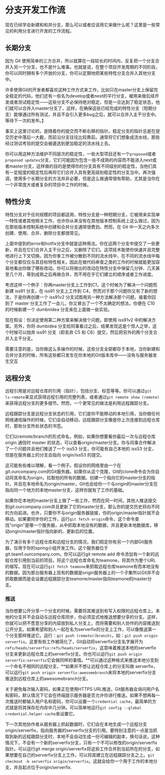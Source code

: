 # 分支开发工作流

现在已经学会新建和和并分支，那么可以或者应该用它来做什么呢？这里是一些常见的利用分支进行开发的工作流程。

## 长期分支

因为 Git 使用简单的三方合并，所以就算在一段较长的时间内，反复把一个分支合并入另一个分支，也不是什么难事。也就是说，在整个项目开发周期的不同阶段，你可以同时拥有多个开放的分支，你可以定期地把某些特性分支合并入其他分支中。

许多使用Git的开发者都喜欢这种工作方式来工作，比如只在master分支上保留完全稳定的代码，他们还有一些名为develop或者next的平行分支，被用来做后续开发或者测试稳定性——这些分支不必保持绝对稳定，但是一旦达到了稳定状态，他们就可以合并入master分支了，这样，在确保这些已经完成的特性分支（短期分支）能够通过所有测试，并且不会引入更多bug之后，就可以合并入主干分支中。等待下一次的发布。】

事实上这里讨论的，是随着你的提交而不断右移的指针。稳定分支的指针总是在提交历史中落后一大截，而前沿分支往往比较靠前。通常将它们想象成流水线，那些经过测试考验的提交会被遴选到更加稳定的流水线上去。

你可以用这种方法维护不同层次的稳定性，一些大型项目还有一个`proposed`或者`proposed updates`分支，它们可能因为包含一些不成熟的内容而不能进入next或者master分支，这样做的目的是使得你的分支具有不同级别的稳定性，当他们具有一定程度的稳定性后再将它们合并入具有更高级别稳定性的分支当中。再次强调，使用多个长期分支的方法并非必要，但是这么做通常很有帮助，尤其是当你在一个非常庞大或者复杂的项目中工作的时候。

## 特性分支

特性分支对于任何规模的项目都适用，特性分支是一种短期分支，它被用来实现单一特性或者其他相关工作。也许你从来没有在其他版本控制系统上这么做过，因为在那些版本控制系统中创建和合并分支通常很费劲。然而，在 Git 中一天之内多次创建、使用、合并、删除分支都很常见。

上面中提到的error和hotfix分支中就是这种用法。你在这两个分支中提交了一些更新，并且在它们合并入主干分之后，又删除了它们。这项技术能使你快速并且完整地进行上下文切换。因为你爹工作被分散到不同的流水线中，在不同的流水线中每个分支都仅仅与其目标特性相关。因此在做代码审查之类的工作的时候就能更加容易地看出你做了哪些改动。你可以将做出的改动在特性分支中保留几分钟、几天甚至几个月，等到成熟之后再做合并，而不用在乎它们建立的顺序或者工作进度。

考虑这样一个例子：你再master分支上工作到C1，这个时候为了解决一个问题而新建 iss91 分支，在 iss91 分支上工作到 C4，然而对于那个问题你又有了新的想法，于是你再创建一个 iss91v2 分支试图用另一种方法解决那个问题，接着你回到了 master 分支工作了一会儿，你又冒出了一个不太确定的想法，你便在 C10 的时候新建一个 dumbnidea 分支来在上面做一些实验。

现在假设：你决定使用第二种方案来解决按个问题，即使用 iss91v2 中的解决方案。另外，你将 dumbidea 分支给同事看过之后，结果发现这是个惊人之举，这个时候可以抛弃 iss91 分支（即丢弃 C5 和 C6）提交，然后把另外的两个分支合并入主干分支。

需要注意的是，当你做这么多操作的时候，这些分支全部都存于本地，当你新建和合并分支的时候，所有这些都只发生在你本地的Git版本库中——没有与服务器发生交互

## 远程分支

远程引用是对远程仓库的引用（指针），包括分支、标签等等。你可以通过`git ls-remote`来显式获得远程引用的完整列表，或者通过`git remote show (remote)`来获得远程分支的更多细节。然而，一个更常见的做法是利用远程跟踪分支。

远程跟踪分支是远程分支状态的引用，它们是你不能移动的本地引用，当你做任何网络通信操作的时候，它们会自动移动，远程跟踪分支像是你上次连接到远程仓库时，那些分支所处状态的书签。

它们以remote/branch的形式命名，例如，如果你想要看你最后一次与远程仓库 origin 通信时 master 的状态，可以查看origin/master分支。你与同事合作解决了一个问题并且他们推送了一个 iss53 分支，你可能有自己本地的 iss53 分支，但是在服务器上的分支会指向 origin/iss53 的提交。

这可能有些难以理解，看一个例子。假设你的网络里由一个在git.ourcompany.com的Git服务器。如果你从这个克隆，Git的clone命令会为你自动将其命名为origin，拉取他的所有的数据。创建一个指向它的master分支的指针。并且在本地命名为origin/master，Git也会给你一个与origin的master分支在指向同一个地方的本地master分支，这样你就有了工作的基础。

如果你在本地的master分支上做了一些工作，然而在同一时间，其他人推送提交到git.ourcompany.com并且更新了它的master分支，那么你的提交历史将向不同的方向前进。也许，只要你不与origin服务器链接，你的origin/master指针就不会移动。如果要同步你的工作，运行`git fetch origin`命令，这个命令查找"origin"是哪一个服务器，从中抓取本地没有的数据，并且更新本地数据库，移动origin/master指针指向新的、更新后的位置。

为了演示有多个远程仓库和远程分支的情况，我们假定你有另一个内部Git服务器，仅用于你的spring小组开发工作。这个服务器位于git.team1.ourcompany.com。你可以运行git remote add 命令添加有一个新的远程仓库引用到当前的项目。将这个远程仓库命名为teamone，将其作为整个URL的缩写。现在可以运行`git fetch teamone`来抓取远程仓库teamone有而本地没有的数据。因为那台服务器上现有的数据是origin服务器上的一个子集所以Git并不会抓取数据而是会设置远程跟踪分支teamone/master指向teamone的master分支。

### 推送

当你想要公开分享一个分支的时候，需要将其推送到有写入权限的远程仓库上。本地的分支并不会自动与远程仓库同步，你必须显式地推送想要分享的分支。这样，你就可以把不愿意分享的内容放到私人分支上，而将需要和别人协作的内容推送到公开分支。如果希望和别人一起在名为serverfix的分支上工作，可以像推送第一个分支那样推送它。运行：`git push (remote)(branch)`。如：`git push origin serverfix`。这里有些工作被简化了，Git自动将serverfix分支名字展开为`refs/heads/serverfix:refs/heads/serverfix`，这意味着推送本地的serverfix分支来更新远程仓库上的serverfix分支。你也可以运行`git push origin serverfix:serverfix`它会做同样的事情。**可以通过这种格式来推送本地分支到一个命名不相同的远程分支。**如果并不想让远程仓库上的分支叫做 serverfix，可以运行`git push origin serverfix:awesomebranch`来将本地的serverfix分支推送到远程仓库上的awesomebranch分支。

关于避免每次输入密码，如果正在使用HTTPS URL推送，Git服务器会询问用户名和密码，默认情况下它会在终端提示服务器是否允许你进行推送。如果不想再每一次推送时都输入用户名和密码，你可以设置一个`credential cache`，最简单的方式就是将其保存在内存中几分钟。可以简单地运行`git config --global credential.helper cache`来设置它。

下一次其他协作者从服务器上抓起数据时，它们会在本地生成一个远程分支 origin/serverfix，指向服务器的serverfix分支的引用。要特别注意的一点是当抓取到新的远程跟踪分支时，本地不会自动生成一份可编辑的副本，换句话说，这种情况下，不会有一个新的serverfix分支，只有一个不可以修改的origin/serverfix指针。可以运行git merge origin/serverfix将这些工作合并到当前所在的分支，如果想要在自己的serverfix分支上工作，可以将其建立在远程跟踪分支之上。`git checkout -b serverfix origin/serverfix`。这就会给你一个用于工作的本地分支，并且起点位于origin/serverfix.